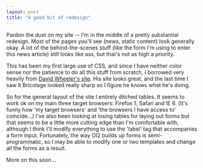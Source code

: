 ```yaml
---
layout: post
title: "A good bit of redesign"
---
```




<p>Pardon the dust on my site -- I'm in the middle of a  pretty substantial redesign. Most of the pages you'll see (news, static content) look generally okay. A lot of the behind-the-scenes stuff (like the form I'm using to enter this news article) still looks like ass, but that's not as high a priority.</p>

<p>This has been my first large use of CSS, and since I have neither color sense nor the patience to do all this stuff from scratch, I borrowed very heavily from <a href="http://www.justatheory.com/">David Wheeler's site</a>. His site looks great, and the last time I saw it Bricolage looked really sharp so I figure he knows what he's doing.</p>

<p>So for the general layout of the site I entirely ditched tables. It seems to work ok on my main three target browsers: Firefox 1, Safari and IE 6. (It's funny how 'my target browsers' and 'the browsers I have access to' coincide...) I've also been looking at losing tables for laying out forms but that seems to be a little more cutting edge than I'm comfortable with, although I think I'll modify everything to use the 'label' tag that accompanies a form input. Fortunately, the way OI2 builds up forms is semi-programmatic, so I may be able to modify one or two templates and change all the forms as a result.</p>

<p>More on this soon...</p>


